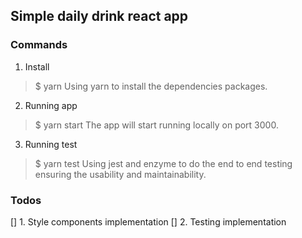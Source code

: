 ## Simple daily drink react app

### Commands
1. Install
> $ yarn
    Using yarn to install the dependencies packages.

2. Running app
> $ yarn start
    The app will start running locally on port 3000.

3. Running test
> $ yarn test
    Using jest and enzyme to do the end to end testing ensuring the usability and maintainability.

### Todos
[] 1. Style components implementation
[] 2. Testing implementation
